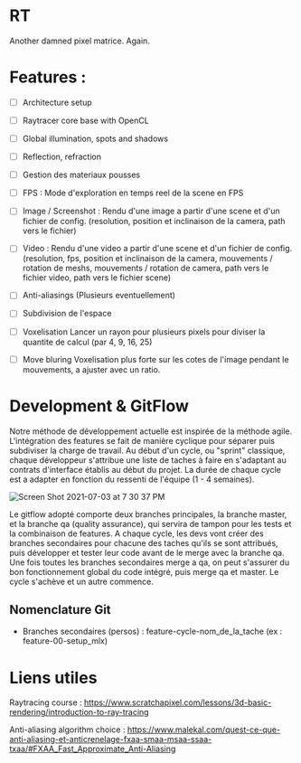 # RT
Another damned pixel matrice. Again.

<h1>Features :</h1>

- [ ] Architecture setup


- [ ] Raytracer core base with OpenCL


- [ ] Global illumination, spots and shadows


- [ ] Reflection, refraction


- [ ] Gestion des materiaux pousses


- [ ] FPS : Mode d'exploration en temps reel de la scene en FPS


- [ ] Image / Screenshot : Rendu d'une image a partir d'une scene et d'un fichier
de config. (resolution, position et inclinaison de la camera, path vers le fichier)


- [ ] Video : Rendu d'une video a partir d'une scene et d'un fichier de config.
(resolution, fps, position et inclinaison de la camera, mouvements / rotation de meshs,
mouvements / rotation de camera, path vers le fichier video, path vers le fichier scene)


- [ ] Anti-aliasings (Plusieurs eventuellement)


- [ ] Subdivision de l'espace


- [ ] Voxelisation
Lancer un rayon pour plusieurs pixels pour diviser la quantite de calcul (par 4, 9, 16, 25)


- [ ] Move bluring
Voxelisation plus forte sur les cotes de l'image pendant le mouvements, a ajuster
avec un ratio.

<h1> Development & GitFlow </h1>
Notre méthode de développement actuelle est inspirée de la méthode agile.
L'intégration des features se fait de manière cyclique pour séparer puis subdiviser la charge de travail.
Au début d'un cycle, ou "sprint" classique, chaque développeur s'attribue une liste de taches à faire en
s'adaptant au contrats d'interface établis au début du projet. La durée de chaque cycle est a adapter en
fonction du ressenti de l'équipe (1 - 4 semaines).

![Screen Shot 2021-07-03 at 7 30 37 PM](https://user-images.githubusercontent.com/44742651/124362450-278f1d00-dc35-11eb-8ae2-98190400a245.png)

Le gitflow adopté comporte deux branches principales, la branche master, et la branche qa (quality assurance),
qui servira de tampon pour les tests et la combinaison de features. A chaque cycle, les devs vont créer des
branches secondaires pour chacune des taches qu'ils se sont attribués, puis développer et tester leur code
avant de le merge avec la branche qa. Une fois toutes les branches secondaires merge a qa, on peut s'assurer du
bon fonctionnement global du code intégré, puis merge qa et master. Le cycle s'achève et un autre commence.

<h2>Nomenclature Git</h2>

- Branches secondaires (persos) : feature-cycle-nom_de_la_tache (ex : feature-00-setup_mlx)

<h1> Liens utiles </h1>

Raytracing course :
https://www.scratchapixel.com/lessons/3d-basic-rendering/introduction-to-ray-tracing

Anti-aliasing algorithm choice :
https://www.malekal.com/quest-ce-que-anti-aliasing-et-anticrenelage-fxaa-smaa-msaa-ssaa-txaa/#FXAA_Fast_Approximate_Anti-Aliasing

